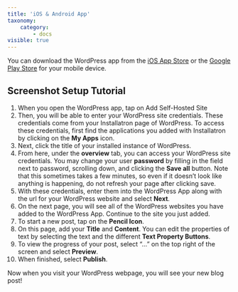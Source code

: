 ```yaml
---
title: 'iOS & Android App'
taxonomy:
    category:
        - docs
visible: true
---
```


You can download the WordPress app from the [iOS App Store](https://itunes.apple.com/us/app/wordpress/id335703880?mt=8) or the [Google Play Store](https://play.google.com/store/apps/details?id=org.wordpress.android&hl=en) for your mobile device.

## Screenshot Setup Tutorial
1. When you open the WordPress app, tap on Add Self-Hosted Site
2. Then, you will be able to enter your WordPress site credentials. These credentials come from your Installatron page of WordPress. To access these credentials, first find the applications you added with Installatron by clicking on the **My Apps** icon.
3. Next, click the title of your installed instance of WordPress.
4. From here, under the **overview** tab, you can access your WordPress site credentials. You may change your user **password** by filling in the field next to password, scrolling down, and clicking the **Save all** button. Note that this sometimes takes a few minutes, so even if it doesn’t look like anything is happening, do not refresh your page after clicking save.
5. With these credentials, enter them into the WordPress App along with the url for your WordPress website and select **Next**.
6. On the next page, you will see all of the WordPress websites you have added to the WordPress App. Continue to the site you just added.
7. To start a new post, tap on the **Pencil Icon**.
8. On this page, add your **Title** and **Content**. You can edit the properties of text by selecting the text and the different **Text Property Buttons**.
9. To view the progress of your post, select “…” on the top right of the screen and select **Preview**.
10. When finished, select **Publish**.

Now when you visit your WordPress webpage, you will see your new blog post!